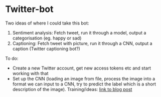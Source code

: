 # Twitter-bot
Two ideas of where I could take this bot:
1. Sentiment analysis: Fetch tweet, run it through a model, output a categorisation (eg. happy or sad)
2. Captioning: Fetch tweet with picture, run it through a CNN, output a caption (Twitter captioning bot?)

To do: 
* Create a new Twitter account, get new access tokens etc and start working with that
* Set up the CNN (loading an image from file, process the image into a format we can input to a CNN, try to predict the label which is a short description of the image). Training/ideas: [link to blog post](https://towardsdatascience.com/image-captioning-with-keras-teaching-computers-to-describe-pictures-c88a46a311b8)

